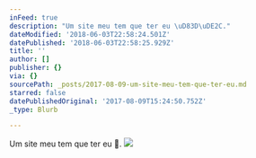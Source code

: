 ```yaml
---
inFeed: true
description: "Um site meu tem que ter eu \uD83D\uDE2C."
dateModified: '2018-06-03T22:58:24.501Z'
datePublished: '2018-06-03T22:58:25.929Z'
title: ''
author: []
publisher: {}
via: {}
sourcePath: _posts/2017-08-09-um-site-meu-tem-que-ter-eu.md
starred: false
datePublishedOriginal: '2017-08-09T15:24:50.752Z'
_type: Blurb

---
```

Um site meu tem que ter eu 😬.
![](https://the-grid-user-content.s3-us-west-2.amazonaws.com/7a1a0d81-7854-48be-ba6d-1b4540347194.jpg)